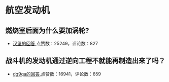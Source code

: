#  航空发动机 
## 燃烧室后面为什么要加涡轮?
- [汉堡的回答](https://www.zhihu.com/question/342123439/answer/803293781),点赞数：25249，评论数：827
## 战斗机的发动机通过逆向工程不就能再制造出来了吗？
- [dg9qa的回答](https://www.zhihu.com/question/327471497/answer/716941677),点赞数：16941，评论数：659
